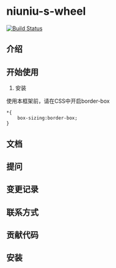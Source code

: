 # niuniu-s-wheel

[![Build Status](https://travis-ci.org/niuzhiwei/niuniu-s-wheel.svg?branch=master)](https://travis-ci.org/niuzhiwei/niuniu-s-wheel)

## 介绍

## 开始使用

1. 安装

使用本框架前，请在CSS中开启border-box

```
*{
    box-sizing:border-box;
}
```

## 文档

## 提问

## 变更记录

## 联系方式

## 贡献代码

## 安装

